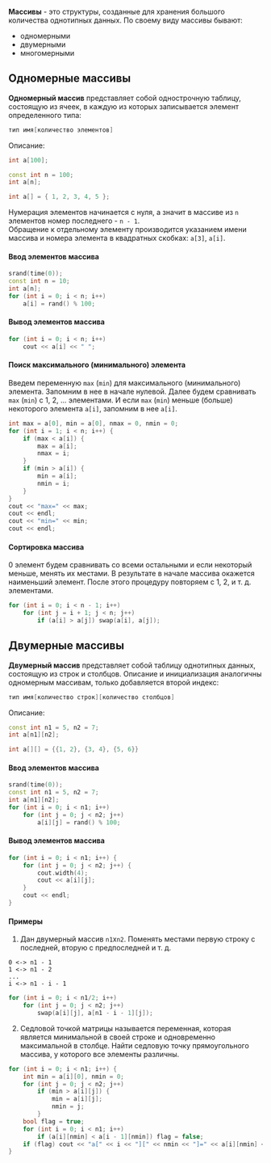 **Массивы** - это структуры, созданные для хранения большого количества однотипных данных. По своему виду массивы бывают:
- одномерными
- двумерными
- многомерными
## Одномерные массивы
**Одномерный массив** представляет собой однострочную таблицу, состоящую из ячеек, в каждую из которых записывается элемент определенного типа:
```cpp
тип имя[количество элементов]
```
Описание:  
```cpp
int a[100];
```
  
```cpp
const int n = 100;
int a[n];
```
  
```cpp
int a[] = { 1, 2, 3, 4, 5 };
```
Нумерация элементов начинается с нуля, а значит в массиве из `n` элементов номер последнего - `n - 1`.  
Обращение к отдельному элементу производится указанием имени массива и номера элемента в квадратных скобках: `a[3]`, `a[i]`.
#### Ввод элементов массива
```cpp
srand(time(0));
const int n = 10;
int a[n];
for (int i = 0; i < n; i++)
	a[i] = rand() % 100;
```
#### Вывод элементов массива
```cpp
for (int i = 0; i < n; i++)
	cout << a[i] << " ";
```
#### Поиск максимального (минимального) элемента
Введем переменную `max` (`min`) для максимального (минимального) элемента. Запомним в нее в начале нулевой. Далее будем сравнивать `max` (`min`) с 1, 2, ... элементами. И если `max` (`min`) меньше (больше) некоторого элемента `a[i]`, запомним в нее `a[i]`.  
```cpp
int max = a[0], min = a[0], nmax = 0, nmin = 0;
for (int i = 1; i < n; i++) {
	if (max < a[i]) { 
		max = a[i]; 
		nmax = i; 
	}
	if (min > a[i]) { 
		min = a[i]; 
		nmin = i; 
	}
}
cout << "max=" << max;
cout << endl;
cout << "min=" << min;
cout << endl;
```
#### Сортировка массива
0 элемент будем сравнивать со всеми остальными и если некоторый меньше, менять их местами. В результате в начале массива окажется наименьший элемент. После этого процедуру повторяем с 1, 2, и т. д. элементами.
```cpp
for (int i = 0; i < n - 1; i++)
	for (int j = i + 1; j < n; j++)
		if (a[i] > a[j]) swap(a[i], a[j]);
```
## Двумерные массивы
**Двумерный массив** представляет собой таблицу однотипных данных, состоящую из строк и столбцов. Описание и инициализация аналогичны одномерным массивам, только добавляется второй индекс:
```cpp
тип имя[количество строк][количество столбцов]
```
Описание:  
```cpp
const int n1 = 5, n2 = 7;
int a[n1][n2];
```
  
```cpp
int a[][] = {{1, 2}, {3, 4}, {5, 6}}
```
#### Ввод элементов массива
```cpp
srand(time(0));
const int n1 = 5, n2 = 7;
int a[n1][n2];
for (int i = 0; i < n1; i++) 
	for (int j = 0; j < n2; j++)
		a[i][j] = rand() % 100;
```
#### Вывод элементов массива
```cpp
for (int i = 0; i < n1; i++) {
	for (int j = 0; j < n2; j++) {
		cout.width(4);
		cout << a[i][j];
	}
	cout << endl;
}
```
#### Примеры
1. Дан двумерный массив `n1`х`n2`. Поменять местами первую строку с последней, вторую с предпоследней и т. д.
  
```
0 <-> n1 - 1
1 <-> n1 - 2
...
i <-> n1 - i - 1
```
  
```cpp
for (int i = 0; i < n1/2; i++)
	for (int j = 0; j < n2; j++)
		swap(a[i][j], a[n1 - i - 1][j]);
```
2. Седловой точкой матрицы называется переменная, которая является минимальной в своей строке и одновременно максимальной в столбце. Найти седловую точку прямоугольного массива, у которого все элементы различны.
```cpp
for (int i = 0; i < n1; i++) {
	int min = a[i][0], nmin = 0;
	for (int j = 0; j < n2; j++)
		if (min > a[i][j]) { 
			min = a[i][j]; 
			nmin = j; 
		}
	bool flag = true;
	for (int i = 0; i < n1; i++)
		if (a[i][nmin] < a[i - 1][nmin]) flag = false;
	if (flag) cout << "a[" << i << "][" << nmin << "]=" << a[i][nmin] << endl;
}
```